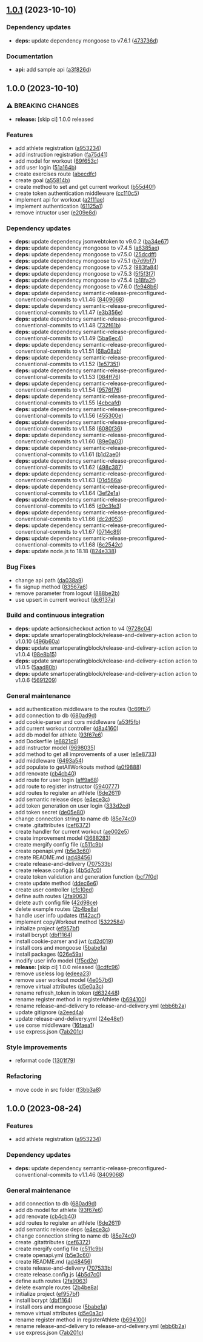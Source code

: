 ## [1.0.1](https://github.com/AthletX-org/athletx-server/compare/1.0.0...1.0.1) (2023-10-10)


### Dependency updates

* **deps:** update dependency mongoose to v7.6.1 ([473736d](https://github.com/AthletX-org/athletx-server/commit/473736d99b731f4a2fac0fc8ded3ff34ac6a0369))


### Documentation

* **api:** add sample api ([a3f826d](https://github.com/AthletX-org/athletx-server/commit/a3f826dc8de9543b107ac737a8842c39945a18d7))

## 1.0.0 (2023-10-10)


### ⚠ BREAKING CHANGES

* **release:** [skip ci] 1.0.0 released

### Features

* add athlete registration ([a953234](https://github.com/AthletX-org/athletx-server/commit/a95323443cd1d770211e2a562f6a999d470f4cdc))
* add instruction registration ([fa75d41](https://github.com/AthletX-org/athletx-server/commit/fa75d414a42ebe872b5841821c73f3f601dbd212))
* add model for workout ([69f653c](https://github.com/AthletX-org/athletx-server/commit/69f653cb9d2a7ab89051a07cae67019a67b72d8e))
* add user login ([51a164b](https://github.com/AthletX-org/athletx-server/commit/51a164b8bdadb5bbb4fd3a0022045438761e4cfb))
* create exercises route ([abecdfc](https://github.com/AthletX-org/athletx-server/commit/abecdfc97e645ea1519ff7820e48b90ddda0bf9a))
* create goal ([a55814b](https://github.com/AthletX-org/athletx-server/commit/a55814bea09f5f017808be95fabb83e034f00b54))
* create method to set and get current workout ([b55d40f](https://github.com/AthletX-org/athletx-server/commit/b55d40f17282987999a02ddd58d5de703820dec6))
* create token authentication middleware ([cc110c5](https://github.com/AthletX-org/athletx-server/commit/cc110c53095c6691932e7f0302c872f345b4e734))
* implement api for workout ([a2f11ae](https://github.com/AthletX-org/athletx-server/commit/a2f11aecec11f5a6abca480e673f2a5f7aeef44d))
* implement authentication ([61125a1](https://github.com/AthletX-org/athletx-server/commit/61125a1b438186ccb2a6b22dca44f78232c76808))
* remove intructor user ([e209e8d](https://github.com/AthletX-org/athletx-server/commit/e209e8d9b4502f5203ec01b0462812d1443169a2))


### Dependency updates

* **deps:** update dependency jsonwebtoken to v9.0.2 ([ba34e67](https://github.com/AthletX-org/athletx-server/commit/ba34e67cb5b2cc5cb8e45b96e3159cd9167b51c4))
* **deps:** update dependency mongoose to v7.4.5 ([a6385ae](https://github.com/AthletX-org/athletx-server/commit/a6385ae3a56c6a587d5e30d62aa89318353b9570))
* **deps:** update dependency mongoose to v7.5.0 ([25dcdff](https://github.com/AthletX-org/athletx-server/commit/25dcdffdeda11c4af9c4eec3bd2c7c68f4edcd5b))
* **deps:** update dependency mongoose to v7.5.1 ([b7d9bf7](https://github.com/AthletX-org/athletx-server/commit/b7d9bf7282e63cfa0fef7b3cdbbb980f7be24120))
* **deps:** update dependency mongoose to v7.5.2 ([983fa84](https://github.com/AthletX-org/athletx-server/commit/983fa844619d6793aa988554abaf32a00b91829b))
* **deps:** update dependency mongoose to v7.5.3 ([5f5f3f7](https://github.com/AthletX-org/athletx-server/commit/5f5f3f7989c747c665ce39bb2d29d6df106b1bbf))
* **deps:** update dependency mongoose to v7.5.4 ([b18fa2f](https://github.com/AthletX-org/athletx-server/commit/b18fa2f1f0d59fea9ddcbc872a369f8b8ef71122))
* **deps:** update dependency mongoose to v7.6.0 ([fe948b6](https://github.com/AthletX-org/athletx-server/commit/fe948b66cb8454723b8f43c0fc85e44a59c1d926))
* **deps:** update dependency semantic-release-preconfigured-conventional-commits to v1.1.46 ([8409068](https://github.com/AthletX-org/athletx-server/commit/84090689812e442a2175d719c09573cd8766ec61))
* **deps:** update dependency semantic-release-preconfigured-conventional-commits to v1.1.47 ([e3b356e](https://github.com/AthletX-org/athletx-server/commit/e3b356e12822fd4e19d4f424b070b6a73c008d20))
* **deps:** update dependency semantic-release-preconfigured-conventional-commits to v1.1.48 ([732f61b](https://github.com/AthletX-org/athletx-server/commit/732f61b0fd3a59ea14035deb3d0830758d213ea2))
* **deps:** update dependency semantic-release-preconfigured-conventional-commits to v1.1.49 ([5ba6ec4](https://github.com/AthletX-org/athletx-server/commit/5ba6ec43691fa67923919d5ad1944e60d6cd319f))
* **deps:** update dependency semantic-release-preconfigured-conventional-commits to v1.1.51 ([68a08ab](https://github.com/AthletX-org/athletx-server/commit/68a08abf85957c9dd2d9776ca98e2ddfcccddaee))
* **deps:** update dependency semantic-release-preconfigured-conventional-commits to v1.1.52 ([1e57351](https://github.com/AthletX-org/athletx-server/commit/1e573515bb954e98d44342bb6a336f7c8acc5eb8))
* **deps:** update dependency semantic-release-preconfigured-conventional-commits to v1.1.53 ([084ff76](https://github.com/AthletX-org/athletx-server/commit/084ff76099e8a137eb9b11e38bcd8a7832b45609))
* **deps:** update dependency semantic-release-preconfigured-conventional-commits to v1.1.54 ([9576f76](https://github.com/AthletX-org/athletx-server/commit/9576f765a9adaa73bb90c0798a995fe2cb05060a))
* **deps:** update dependency semantic-release-preconfigured-conventional-commits to v1.1.55 ([4cbcafd](https://github.com/AthletX-org/athletx-server/commit/4cbcafdc732ea2ca798ee038532b428b89f28456))
* **deps:** update dependency semantic-release-preconfigured-conventional-commits to v1.1.56 ([455300e](https://github.com/AthletX-org/athletx-server/commit/455300e0c144d41b8f6e7e69f57d9a2a2496030c))
* **deps:** update dependency semantic-release-preconfigured-conventional-commits to v1.1.58 ([6080f36](https://github.com/AthletX-org/athletx-server/commit/6080f364161cce111f8ea07abdab9c4f5baf51bf))
* **deps:** update dependency semantic-release-preconfigured-conventional-commits to v1.1.60 ([89e0a03](https://github.com/AthletX-org/athletx-server/commit/89e0a035979abbaea113c705c001785a973f9e7a))
* **deps:** update dependency semantic-release-preconfigured-conventional-commits to v1.1.61 ([b1d2ae0](https://github.com/AthletX-org/athletx-server/commit/b1d2ae028f8ac1ed8bf4acca936b260ebeb2833f))
* **deps:** update dependency semantic-release-preconfigured-conventional-commits to v1.1.62 ([498c387](https://github.com/AthletX-org/athletx-server/commit/498c387e0641c7296a5a2a49ba96c4c52ef1855f))
* **deps:** update dependency semantic-release-preconfigured-conventional-commits to v1.1.63 ([01d566a](https://github.com/AthletX-org/athletx-server/commit/01d566a226f72bed353871e9f24ab9f3e969fc2e))
* **deps:** update dependency semantic-release-preconfigured-conventional-commits to v1.1.64 ([3ef2e1a](https://github.com/AthletX-org/athletx-server/commit/3ef2e1aaab3c093207b082aceeccfbce321a3803))
* **deps:** update dependency semantic-release-preconfigured-conventional-commits to v1.1.65 ([d0c3fe3](https://github.com/AthletX-org/athletx-server/commit/d0c3fe34d6f88e27653a74d5dd57ccca239e4525))
* **deps:** update dependency semantic-release-preconfigured-conventional-commits to v1.1.66 ([dc2d053](https://github.com/AthletX-org/athletx-server/commit/dc2d0538bda97571ec3afbd82ffdd17e44d0c709))
* **deps:** update dependency semantic-release-preconfigured-conventional-commits to v1.1.67 ([0714c89](https://github.com/AthletX-org/athletx-server/commit/0714c89eafd079607a22906abe5528733a169363))
* **deps:** update dependency semantic-release-preconfigured-conventional-commits to v1.1.68 ([6c2542c](https://github.com/AthletX-org/athletx-server/commit/6c2542c379d750098db7bbe103d240725b8705ea))
* **deps:** update node.js to 18.18 ([824e338](https://github.com/AthletX-org/athletx-server/commit/824e33840c18c8c8f990ab98b7e712ce0ec830df))


### Bug Fixes

* change api path ([da038a9](https://github.com/AthletX-org/athletx-server/commit/da038a9271f02141605b70cb91b2c1571b460a58))
* fix signup method ([83567a6](https://github.com/AthletX-org/athletx-server/commit/83567a6e2065599226d62edc11d87baf26f05714))
* remove parameter from logout ([888be2b](https://github.com/AthletX-org/athletx-server/commit/888be2baa2291015d5b64400f5664f6bccf791ea))
* use upsert in current workout ([dc6137a](https://github.com/AthletX-org/athletx-server/commit/dc6137acdd714ab6dd1a4d2b4a966d2bd7f32703))


### Build and continuous integration

* **deps:** update actions/checkout action to v4 ([9728c04](https://github.com/AthletX-org/athletx-server/commit/9728c04e6c933bb7eec5395db894aaeae1714b67))
* **deps:** update smartoperatingblock/release-and-delivery-action action to v1.0.10 ([496b60a](https://github.com/AthletX-org/athletx-server/commit/496b60aa94fc31299990632d5ba31ebc0b59291a))
* **deps:** update smartoperatingblock/release-and-delivery-action action to v1.0.4 ([98e8b15](https://github.com/AthletX-org/athletx-server/commit/98e8b154b1af2808025121438f66a70443a2b7eb))
* **deps:** update smartoperatingblock/release-and-delivery-action action to v1.0.5 ([5aad80b](https://github.com/AthletX-org/athletx-server/commit/5aad80bfa20ae4e498e3e4b52e93a6f227194d08))
* **deps:** update smartoperatingblock/release-and-delivery-action action to v1.0.6 ([5691209](https://github.com/AthletX-org/athletx-server/commit/5691209437c578bc947e8e1b39f83223d03e5ba3))


### General maintenance

* add authentication middleware to the routes ([1c69fb7](https://github.com/AthletX-org/athletx-server/commit/1c69fb7a1f8e0d3f4d209ad576a61f029b4305cd))
* add connection to db ([680ad9d](https://github.com/AthletX-org/athletx-server/commit/680ad9d5d25ab6d4e82945d029c8579927fb0031))
* add cookie-parser and cors middleware ([a53f5fb](https://github.com/AthletX-org/athletx-server/commit/a53f5fb89ca01345b81e63a2703e0d1487d4b343))
* add current workout controller ([d8a4160](https://github.com/AthletX-org/athletx-server/commit/d8a41608d56aba64a642cadf9b59c2e79edfa190))
* add db model for athlete ([93f67e6](https://github.com/AthletX-org/athletx-server/commit/93f67e696989e18b9ea840eef209a2baffb68b49))
* add Dockerfile ([e6821c9](https://github.com/AthletX-org/athletx-server/commit/e6821c9ee3b4789e3c3d266a345f19b7192436fa))
* add instructor model ([9698035](https://github.com/AthletX-org/athletx-server/commit/969803585064c8c09cf1a6af6169e705ee6ca576))
* add method to get all improvements of a user ([e6e8733](https://github.com/AthletX-org/athletx-server/commit/e6e87339beec794b90f5d6651e059d943d16b6c9))
* add middleware ([6493a54](https://github.com/AthletX-org/athletx-server/commit/6493a54b8af692f98e2f2838e1f1f4a369ffff68))
* add populate to getAllWorkouts method ([a0f9888](https://github.com/AthletX-org/athletx-server/commit/a0f98887832cb981bf5e8aa5b9b39d88ce4a418b))
* add renovate ([cb4cb40](https://github.com/AthletX-org/athletx-server/commit/cb4cb404f8b18b0dbe506daf167670d638501be5))
* add route for user login ([aff9a68](https://github.com/AthletX-org/athletx-server/commit/aff9a682abc468862ae248b4c8a0e775404494b0))
* add route to register instructor ([5940777](https://github.com/AthletX-org/athletx-server/commit/5940777c5eaefb92cc4648bcbf9f03fde22a4f9e))
* add routes to register an athlete ([6de2611](https://github.com/AthletX-org/athletx-server/commit/6de2611c148a724c834938f798cfc8c6081639a5))
* add semantic release deps ([e4ece3c](https://github.com/AthletX-org/athletx-server/commit/e4ece3c15504c11d72b1800bbac20089a7dde10c))
* add token generation on user login ([333d2cd](https://github.com/AthletX-org/athletx-server/commit/333d2cdfffaeb9fdbb5f19677cc14a869fb89420))
* add token secret ([de05e80](https://github.com/AthletX-org/athletx-server/commit/de05e80643e8a5465afda049e98fe2da6001a8b7))
* change connection string to name db ([85e74c0](https://github.com/AthletX-org/athletx-server/commit/85e74c048769d02e2630e4403e3ce79113b62684))
* create .gitattributes ([cef6372](https://github.com/AthletX-org/athletx-server/commit/cef6372466b889e7915a749a31c6dc92fd098bee))
* create handler for current workout ([ae002e5](https://github.com/AthletX-org/athletx-server/commit/ae002e5deb3a2a86f44b1d4fae0d3586e71f751a))
* create improvement model ([3688283](https://github.com/AthletX-org/athletx-server/commit/36882834e84a5ac676e1031a8cf8d8c4ba578080))
* create mergify config file ([c511c9b](https://github.com/AthletX-org/athletx-server/commit/c511c9bd25fbaeeb45367ef474222e2af8337aaf))
* create openapi.yml ([b5e3c60](https://github.com/AthletX-org/athletx-server/commit/b5e3c604183efd6ab5c617c6a0b799325c814e61))
* create README.md ([ad48456](https://github.com/AthletX-org/athletx-server/commit/ad4845690a91b06e1f00cd0e9be2007c9d32b0bf))
* create release-and-delivery ([707533b](https://github.com/AthletX-org/athletx-server/commit/707533bb97de45b23b5705fdc71133e053f42a29))
* create release.config.js ([4b5d7c0](https://github.com/AthletX-org/athletx-server/commit/4b5d7c0f398405969c43cbab725d9b6718f6ec1b))
* create token validation and generation function ([bcf7f0d](https://github.com/AthletX-org/athletx-server/commit/bcf7f0decde1bd64a5ce098707883a167c7d17f7))
* create update method ([ddec6e6](https://github.com/AthletX-org/athletx-server/commit/ddec6e6748b62bca65b01b25ece8e68c1f61ff40))
* create user controller ([cfc10ed](https://github.com/AthletX-org/athletx-server/commit/cfc10ed57ba0bc2bdfc0df9ef752cc7a1152f21c))
* define auth routes ([2fa9063](https://github.com/AthletX-org/athletx-server/commit/2fa9063ec7db2f07e6e996b73c578262ba5b4876))
* delete auth config file ([42d98ce](https://github.com/AthletX-org/athletx-server/commit/42d98ceaf5e2605ae4aae4c9e340e3721f76e2d8))
* delete example routes ([2b4be8a](https://github.com/AthletX-org/athletx-server/commit/2b4be8a30cfbccbc8e69fe53f1390e9718591792))
* handle user info updates ([ff42acf](https://github.com/AthletX-org/athletx-server/commit/ff42acf553fa1fb5f5d0249506b04c2db968b18e))
* implement copyWorkout method ([5322584](https://github.com/AthletX-org/athletx-server/commit/5322584ee8fd5054579484e8f4fc00f0ce650987))
* initialize project ([ef957bf](https://github.com/AthletX-org/athletx-server/commit/ef957bfae739feb90366dc6c7bb2e286efb2c1e8))
* install bcrypt ([dbf1164](https://github.com/AthletX-org/athletx-server/commit/dbf1164b9d09a1692dd5ebd74cd0506f5d649500))
* install cookie-parser and jwt ([cd2d019](https://github.com/AthletX-org/athletx-server/commit/cd2d0193babf40538c174a78e8c956a0fb1d9fd6))
* install cors and mongoose ([5babe1a](https://github.com/AthletX-org/athletx-server/commit/5babe1af27b2a150ad7273728b047205ad899642))
* install packages ([026e59a](https://github.com/AthletX-org/athletx-server/commit/026e59af822ed3a1a4c7af8fd94cd4407daa723c))
* modify user info model ([1f5cd2e](https://github.com/AthletX-org/athletx-server/commit/1f5cd2ed29e0cb5473ae8ea1f315bb0961f5c0d9))
* **release:** [skip ci] 1.0.0 released ([8cdfc96](https://github.com/AthletX-org/athletx-server/commit/8cdfc961043cf010b239d98522728218e3053040))
* remove useless log ([edeea23](https://github.com/AthletX-org/athletx-server/commit/edeea239392229f17b610b31b0160db0e6bc22cc))
* remove user workout model ([4e057b6](https://github.com/AthletX-org/athletx-server/commit/4e057b6f6e591bb68704376d945a85db743b6c4b))
* remove virtual attributes ([d5e0a3c](https://github.com/AthletX-org/athletx-server/commit/d5e0a3c8d0e34fd44ba4f7a8014afd3e59bd916b))
* rename refresh_token in token ([d632448](https://github.com/AthletX-org/athletx-server/commit/d632448b5a6d6c0fdbfc97882f7a7dc5808afe00))
* rename register method in registerAthlete ([b694100](https://github.com/AthletX-org/athletx-server/commit/b694100433600e31e44e62973105cf8792592c54))
* rename release-and-delivery to release-and-delivery.yml ([ebb6b2a](https://github.com/AthletX-org/athletx-server/commit/ebb6b2ab0bcad26cff2fd3e8e4088c687f06bca4))
* update gitignore ([a2eed4a](https://github.com/AthletX-org/athletx-server/commit/a2eed4a05406ee2c8bd966f7aa3b30ba9dddd170))
* update release-and-delivery.yml ([24e48ef](https://github.com/AthletX-org/athletx-server/commit/24e48ef648f5438f5c4f210875977556cde09630))
* use corse middleware ([16faea1](https://github.com/AthletX-org/athletx-server/commit/16faea1e2de552ed44086a6904403fc75020e180))
* use express.json ([7ab201c](https://github.com/AthletX-org/athletx-server/commit/7ab201cd151bf581751dd606b65eebe75839c72c))


### Style improvements

* reformat code ([1301f79](https://github.com/AthletX-org/athletx-server/commit/1301f7904817f122818103a746327339c7c5e556))


### Refactoring

* move code in src folder ([f3bb3a8](https://github.com/AthletX-org/athletx-server/commit/f3bb3a80b1293bc0fe1e48f64c0eeaa9dfb59582))

## 1.0.0 (2023-08-24)


### Features

* add athlete registration ([a953234](https://github.com/AthletX-org/athletx-server/commit/a95323443cd1d770211e2a562f6a999d470f4cdc))


### Dependency updates

* **deps:** update dependency semantic-release-preconfigured-conventional-commits to v1.1.46 ([8409068](https://github.com/AthletX-org/athletx-server/commit/84090689812e442a2175d719c09573cd8766ec61))


### General maintenance

* add connection to db ([680ad9d](https://github.com/AthletX-org/athletx-server/commit/680ad9d5d25ab6d4e82945d029c8579927fb0031))
* add db model for athlete ([93f67e6](https://github.com/AthletX-org/athletx-server/commit/93f67e696989e18b9ea840eef209a2baffb68b49))
* add renovate ([cb4cb40](https://github.com/AthletX-org/athletx-server/commit/cb4cb404f8b18b0dbe506daf167670d638501be5))
* add routes to register an athlete ([6de2611](https://github.com/AthletX-org/athletx-server/commit/6de2611c148a724c834938f798cfc8c6081639a5))
* add semantic release deps ([e4ece3c](https://github.com/AthletX-org/athletx-server/commit/e4ece3c15504c11d72b1800bbac20089a7dde10c))
* change connection string to name db ([85e74c0](https://github.com/AthletX-org/athletx-server/commit/85e74c048769d02e2630e4403e3ce79113b62684))
* create .gitattributes ([cef6372](https://github.com/AthletX-org/athletx-server/commit/cef6372466b889e7915a749a31c6dc92fd098bee))
* create mergify config file ([c511c9b](https://github.com/AthletX-org/athletx-server/commit/c511c9bd25fbaeeb45367ef474222e2af8337aaf))
* create openapi.yml ([b5e3c60](https://github.com/AthletX-org/athletx-server/commit/b5e3c604183efd6ab5c617c6a0b799325c814e61))
* create README.md ([ad48456](https://github.com/AthletX-org/athletx-server/commit/ad4845690a91b06e1f00cd0e9be2007c9d32b0bf))
* create release-and-delivery ([707533b](https://github.com/AthletX-org/athletx-server/commit/707533bb97de45b23b5705fdc71133e053f42a29))
* create release.config.js ([4b5d7c0](https://github.com/AthletX-org/athletx-server/commit/4b5d7c0f398405969c43cbab725d9b6718f6ec1b))
* define auth routes ([2fa9063](https://github.com/AthletX-org/athletx-server/commit/2fa9063ec7db2f07e6e996b73c578262ba5b4876))
* delete example routes ([2b4be8a](https://github.com/AthletX-org/athletx-server/commit/2b4be8a30cfbccbc8e69fe53f1390e9718591792))
* initialize project ([ef957bf](https://github.com/AthletX-org/athletx-server/commit/ef957bfae739feb90366dc6c7bb2e286efb2c1e8))
* install bcrypt ([dbf1164](https://github.com/AthletX-org/athletx-server/commit/dbf1164b9d09a1692dd5ebd74cd0506f5d649500))
* install cors and mongoose ([5babe1a](https://github.com/AthletX-org/athletx-server/commit/5babe1af27b2a150ad7273728b047205ad899642))
* remove virtual attributes ([d5e0a3c](https://github.com/AthletX-org/athletx-server/commit/d5e0a3c8d0e34fd44ba4f7a8014afd3e59bd916b))
* rename register method in registerAthlete ([b694100](https://github.com/AthletX-org/athletx-server/commit/b694100433600e31e44e62973105cf8792592c54))
* rename release-and-delivery to release-and-delivery.yml ([ebb6b2a](https://github.com/AthletX-org/athletx-server/commit/ebb6b2ab0bcad26cff2fd3e8e4088c687f06bca4))
* use express.json ([7ab201c](https://github.com/AthletX-org/athletx-server/commit/7ab201cd151bf581751dd606b65eebe75839c72c))
